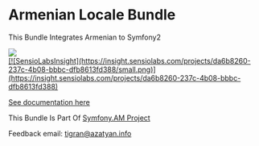 Armenian Locale Bundle
====================

This Bundle Integrates Armenian to Symfony2

<a href="https://travis-ci.org/azatyan/ArmenianLocaleBundle">
  <img src="https://travis-ci.org/Azatyan/ArmenianLocaleBundle.png"
</a>
<br />
[![SensioLabsInsight](https://insight.sensiolabs.com/projects/da6b8260-237c-4b08-bbbc-dfb8613fd388/small.png)](https://insight.sensiolabs.com/projects/da6b8260-237c-4b08-bbbc-dfb8613fd388)


<a href="/Resources/doc/index.md">See documentation here</a>

This Bundle Is Part Of <a href="https://www.symfony.am">Symfony.AM Project</a>

Feedback email: tigran@azatyan.info